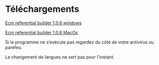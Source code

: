 
# Téléchargements

[Ecm referential builder 1.0.6 windows](https://drive.google.com/open?id=1Hwt8R_3KxJzVotat5wIoV3ikccr5sDnT)


[Ecm referential builder 1.0.6 MacOs](https://drive.google.com/open?id=1hMTmZYTnDkbJbzfJ6pRR58TcKHllqxL3)

Si le programme ne s’exécute pas regardez du côté de votre antivirus ou parefeu.

Le changement de langues ne sert pas pour l'instant.

